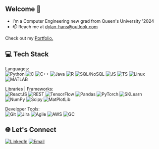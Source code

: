   ## Welcome 👋
- I’m a Computer Engineering new grad from Queen's University '2024
- 📫 Reach me at dylan-hans@outlook.com
  
Check out my [Portfolio.](https://github.com/dylanhans?tab=repositories)
## 💻 Tech Stack
Languages: <br>
![Python](https://img.shields.io/badge/python-3670A0?style=for-the-badge&logo=python&logoColor=ffdd54) ![C](https://img.shields.io/badge/c-%2300599C.svg?style=for-the-badge&logo=c&logoColor=white) ![C++](https://img.shields.io/badge/c++-%2300599C.svg?style=for-the-badge&logo=c%2B%2B&logoColor=white) ![Java](https://img.shields.io/badge/java-%23ED8B00.svg?style=for-the-badge&logo=openjdk&logoColor=white) ![R](https://img.shields.io/badge/r-%23276DC3.svg?style=for-the-badge&logo=r&logoColor=white) ![SQL/NoSQL](https://img.shields.io/badge/sql-%2300000f.svg?style=for-the-badge&logo=sql&logoColor=white) ![JS](https://img.shields.io/badge/JS-%23150458.svg?style=for-the-badge&logo=SKLearn&logoColor=white) ![TS](https://img.shields.io/badge/JS-%23150458.svg?style=for-the-badge&logo=SKLearn&logoColor=white) ![Linux](https://img.shields.io/badge/Linux-%23EE4C2C.svg?style=for-the-badge&logo=Linux&logoColor=white) ![MATLAB](https://img.shields.io/badge/MATLAB-%23EE4C2C.svg?style=for-the-badge&logo=MATLAB&logoColor=white) 

Libraries | Frameworks: <br>
![ReactJS](https://img.shields.io/badge/TensorFlow-%23FF6F00.svg?style=for-the-badge&logo=TensorFlow&logoColor=white) ![REST](https://img.shields.io/badge/numpy-%23013243.svg?style=for-the-badge&logo=numpy&logoColor=white) ![TensorFlow](https://img.shields.io/badge/TensorFlow-%23FF6F00.svg?style=for-the-badge&logo=TensorFlow&logoColor=white)  ![Pandas](https://img.shields.io/badge/pandas-%23150458.svg?style=for-the-badge&logo=pandas&logoColor=white) ![PyTorch](https://img.shields.io/badge/PyTorch-%23EE4C2C.svg?style=for-the-badge&logo=PyTorch&logoColor=white) ![SKLearn](https://img.shields.io/badge/SKLearn-%23150458.svg?style=for-the-badge&logo=SKLearn&logoColor=white) ![NumPy](https://img.shields.io/badge/numpy-%23013243.svg?style=for-the-badge&logo=numpy&logoColor=white) ![Scipy](https://img.shields.io/badge/SciPy-%230C55A5.svg?style=for-the-badge&logo=scipy&logoColor=%white) ![MatPlotLib](https://img.shields.io/badge/MatPlotLib-%2300000f.svg?style=for-the-badge&logo=MatPlotLib&logoColor=white)

Developer Tools: <br>
![Git](https://img.shields.io/badge/git-121013?style=for-the-badge&logo=git&logoColor=white) ![Jira](https://img.shields.io/badge/Jira-%2300599C.svg?style=for-the-badge&logo=Jira&logoColor=white) ![Agile](https://img.shields.io/badge/Agile-%23EE4C2C.svg?style=for-the-badge&logo=Agile&logoColor=white) ![AWS](https://img.shields.io/badge/git-121013?style=for-the-badge&logo=git&logoColor=white) ![GC](https://img.shields.io/badge/git-121013?style=for-the-badge&logo=git&logoColor=white)
## 🌐 Let's Connect <br>
[![LinkedIn](https://img.shields.io/badge/LinkedIn-%230077B5.svg?logo=linkedin&logoColor=white)](https://www.linkedin.com/in/dylanhans/) 
[![Email](https://img.shields.io/badge/Email-%230077B5.svg?logo=Email&logoColor=black)](mailto:dylan-hans@outlook.com) 
